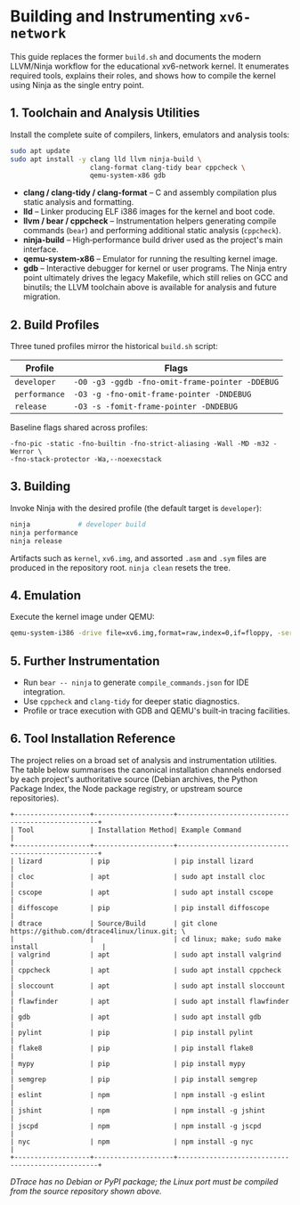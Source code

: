 # Building and Instrumenting `xv6-network`

This guide replaces the former `build.sh` and documents the modern LLVM/Ninja
workflow for the educational xv6-network kernel.  It enumerates required tools,
explains their roles, and shows how to compile the kernel using Ninja as the
single entry point.

## 1. Toolchain and Analysis Utilities

Install the complete suite of compilers, linkers, emulators and analysis tools:

```bash
sudo apt update
sudo apt install -y clang lld llvm ninja-build \
                    clang-format clang-tidy bear cppcheck \
                    qemu-system-x86 gdb
```

* **clang / clang-tidy / clang-format** – C and assembly compilation plus static
  analysis and formatting.
* **lld** – Linker producing ELF i386 images for the kernel and boot code.
* **llvm / bear / cppcheck** – Instrumentation helpers generating compile
  commands (`bear`) and performing additional static analysis (`cppcheck`).
* **ninja-build** – High‑performance build driver used as the project's main
  interface.
* **qemu-system-x86** – Emulator for running the resulting kernel image.
* **gdb** – Interactive debugger for kernel or user programs.
The Ninja entry point ultimately drives the legacy Makefile, which still relies on GCC and binutils; the LLVM toolchain above is available for analysis and future migration.

## 2. Build Profiles

Three tuned profiles mirror the historical `build.sh` script:

| Profile      | Flags                                                                   |
|--------------|-------------------------------------------------------------------------|
| `developer`  | `-O0 -g3 -ggdb -fno-omit-frame-pointer -DDEBUG`                          |
| `performance`| `-O3 -g -fno-omit-frame-pointer -DNDEBUG`                                |
| `release`    | `-O3 -s -fomit-frame-pointer -DNDEBUG`                                   |

Baseline flags shared across profiles:
```
-fno-pic -static -fno-builtin -fno-strict-aliasing -Wall -MD -m32 -Werror \
-fno-stack-protector -Wa,--noexecstack
```

## 3. Building

Invoke Ninja with the desired profile (the default target is `developer`):

```bash
ninja            # developer build
ninja performance
ninja release
```

Artifacts such as `kernel`, `xv6.img`, and assorted `.asm` and `.sym` files are
produced in the repository root.  `ninja clean` resets the tree.

## 4. Emulation

Execute the kernel image under QEMU:

```bash
qemu-system-i386 -drive file=xv6.img,format=raw,index=0,if=floppy, -serial mon:stdio
```

## 5. Further Instrumentation

* Run `bear -- ninja` to generate `compile_commands.json` for IDE integration.
* Use `cppcheck` and `clang-tidy` for deeper static diagnostics.
* Profile or trace execution with GDB and QEMU's built‑in tracing facilities.


## 6. Tool Installation Reference

The project relies on a broad set of analysis and instrumentation utilities.  The
table below summarises the canonical installation channels endorsed by each
project's authoritative source (Debian archives, the Python Package Index, the
Node package registry, or upstream source repositories).

```
+-------------------+--------------------+--------------------------------------------------+
| Tool              | Installation Method| Example Command                                  |
+-------------------+--------------------+--------------------------------------------------+
| lizard            | pip                | pip install lizard                               |
| cloc              | apt                | sudo apt install cloc                            |
| cscope            | apt                | sudo apt install cscope                          |
| diffoscope        | pip                | pip install diffoscope                           |
| dtrace            | Source/Build       | git clone https://github.com/dtrace4linux/linux.git; \
|                   |                    | cd linux; make; sudo make install                |
| valgrind          | apt                | sudo apt install valgrind                        |
| cppcheck          | apt                | sudo apt install cppcheck                        |
| sloccount         | apt                | sudo apt install sloccount                       |
| flawfinder        | apt                | sudo apt install flawfinder                      |
| gdb               | apt                | sudo apt install gdb                             |
| pylint            | pip                | pip install pylint                               |
| flake8            | pip                | pip install flake8                               |
| mypy              | pip                | pip install mypy                                 |
| semgrep           | pip                | pip install semgrep                              |
| eslint            | npm                | npm install -g eslint                            |
| jshint            | npm                | npm install -g jshint                            |
| jscpd             | npm                | npm install -g jscpd                             |
| nyc               | npm                | npm install -g nyc                               |
+-------------------+--------------------+--------------------------------------------------+
```

*DTrace has no Debian or PyPI package; the Linux port must be compiled from the
source repository shown above.*
